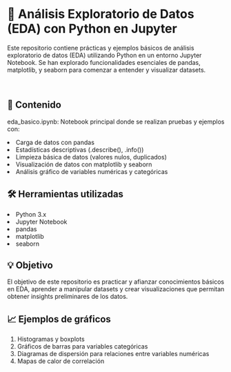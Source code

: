 <h1>🧪 Análisis Exploratorio de Datos (EDA) con Python en Jupyter</h1>
<p>Este repositorio contiene prácticas y ejemplos básicos de análisis exploratorio de datos (EDA) utilizando Python en un entorno Jupyter Notebook. Se han explorado funcionalidades esenciales de pandas, matplotlib, y seaborn para comenzar a entender y visualizar datasets.</p> <br>
<h2>📂 Contenido</h2>
<p>eda_basico.ipynb: Notebook principal donde se realizan pruebas y ejemplos con:</p>
 <li>Carga de datos con pandas</li>
 <li>Estadísticas descriptivas (.describe(), .info())</li>
 <li>Limpieza básica de datos (valores nulos, duplicados)</li>
<li>Visualización de datos con matplotlib y seaborn</li>
<li>Análisis gráfico de variables numéricas y categóricas</li>
<h2>🛠️ Herramientas utilizadas</h2>
<li>Python 3.x</li>
<li>Jupyter Notebook</li>
<li>pandas</li>
<li>matplotlib</li>
<li>seaborn</li>
<h2>💡 Objetivo</h2>
<p>El objetivo de este repositorio es practicar y afianzar conocimientos básicos en EDA, aprender a manipular datasets y crear visualizaciones que permitan obtener insights preliminares de los datos.</p>
<h2>📈 Ejemplos de gráficos</h2>
<ol>
 <li>Histogramas y boxplots</li>
 <li>Gráficos de barras para variables categóricas</li>
 <li>Diagramas de dispersión para relaciones entre variables numéricas</li>
 <li>Mapas de calor de correlación</li>
</ol>
